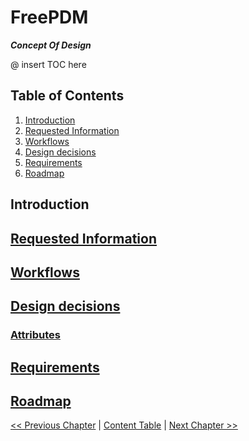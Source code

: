 # FreePDM

***Concept Of Design***

@ insert TOC here
## Table of Contents
1. [Introduction]()
1. [Requested Information](#requesteinformation)
2. [Workflows](#Workflows)
3. [Design decisions](#designdecisions)
4. [Requirements](#requirements)
5. [Roadmap](#roadmap)

## Introduction

## [Requested Information](FreePDM_01-RequestedInformation.md)


## [Workflows](FreePDM_02-Workflows.md)


## [Design decisions](FreePDM_03-DesignDecisions.md)

### [Attributes](FreePDM-03-1-Attributes.md)


## [Requirements](FreePDM_04-Requirements.md)


## [Roadmap](FreePDM_05-Roadmap.md)


[<< Previous Chapter]() | [Content Table](FreePDM_CoD.md) | [Next Chapter >>](FreePDM_01-RequestedInformation.md)
